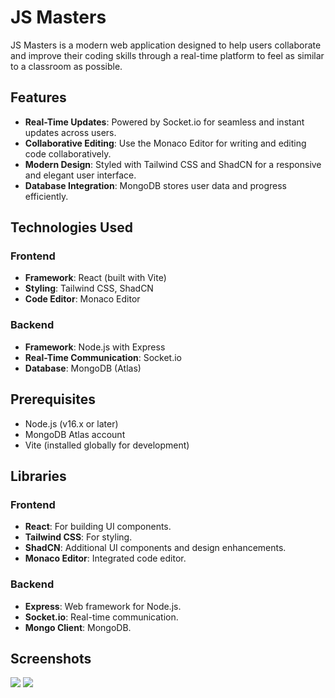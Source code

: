 # JS Masters

JS Masters is a modern web application designed to help users collaborate and improve their coding skills through a real-time platform to feel as similar to a classroom as possible.

## Features

-   **Real-Time Updates**: Powered by Socket.io for seamless and instant updates across users.
-   **Collaborative Editing**: Use the Monaco Editor for writing and editing code collaboratively.
-   **Modern Design**: Styled with Tailwind CSS and ShadCN for a responsive and elegant user interface.
-   **Database Integration**: MongoDB stores user data and progress efficiently.

## Technologies Used

### Frontend

-   **Framework**: React (built with Vite)
-   **Styling**: Tailwind CSS, ShadCN
-   **Code Editor**: Monaco Editor

### Backend

-   **Framework**: Node.js with Express
-   **Real-Time Communication**: Socket.io
-   **Database**: MongoDB (Atlas)

## Prerequisites

-   Node.js (v16.x or later)
-   MongoDB Atlas account
-   Vite (installed globally for development)

## Libraries

### Frontend

-   **React**: For building UI components.
-   **Tailwind CSS**: For styling.
-   **ShadCN**: Additional UI components and design enhancements.
-   **Monaco Editor**: Integrated code editor.

### Backend

-   **Express**: Web framework for Node.js.
-   **Socket.io**: Real-time communication.
-   **Mongo Client**: MongoDB.

## Screenshots

![](./public/imgs/JS-Masters1.png)
![](./public/imgs/JS-Masters2.png)
